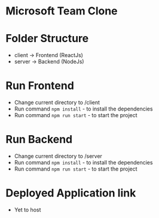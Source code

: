 # Microsoft Team Clone

# Folder Structure
- client -> Frontend (ReactJs)
- server -> Backend (NodeJs)

# Run Frontend
- Change current directory to /client
- Run command `npm install` - to install the dependencies
- Run command `npm run start` - to start the project

# Run Backend
- Change current directory to /server
- Run command `npm install` - to install the dependencies
- Run command `npm run start` - to start the project

# Deployed Application link
- Yet to host